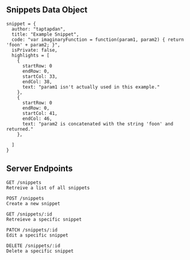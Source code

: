 ## Snippets Data Object

	snippet = {
	  author: "taptapdan",
	  title: "Example Snippet",
	  code: "var imaginaryFunction = function(param1, param2) { return 'foon' + param2; }",
	  isPrivate: false,
	  highlights = [
	    {
	      startRow: 0
	      endRow: 0,
	      startCol: 33,
	      endCol: 38,
	      text: "param1 isn't actually used in this example."
	    },
	    {
	      startRow: 0
	      endRow: 0,
	      startCol: 41,
	      endCol: 46,
	      text: "param2 is concatenated with the string 'foon' and returned."
	    },
	    
	  ]
	}

## Server Endpoints

	GET /snippets
	Retreive a list of all snippets
	
	POST /snippets
	Create a new snippet
	
	GET /snippets/:id
	Retreieve a specific snippet
	
	PATCH /snippets/:id
	Edit a specific snippet
	
	DELETE /snippets/:id
	Delete a specific snippet
